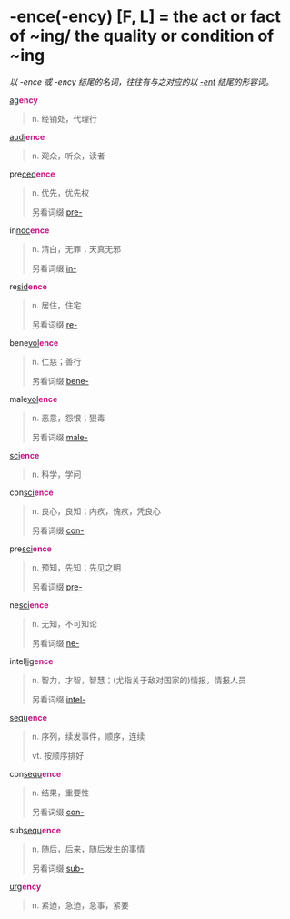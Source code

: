 # -ence(-ency) [F, L] = the act or fact of ~ing/ the quality or condition of ~ing

*以 -ence 或 -ency 结尾的名词，往往有与之对应的以 [-ent](-ent.md) 结尾的形容词。*

[ag](_ag_.md)<b style="color: #C71585;">ency</b>
> n. 经销处，代理行

[audi](_aud_.md)<b style="color: #C71585;">ence</b>
> n. 观众，听众，读者

pre[ced](_ced_.md)<b style="color: #C71585;">ence</b>
> n. 优先，优先权
>
> 另看词缀 [pre-](pre-.md)

in[noc](_noc_.md)<b style="color: #C71585;">ence</b>
> n. 清白，无罪；天真无邪
>
> 另看词缀 [in-](in-.1.md)

re[sid](_sid_.md)<b style="color: #C71585;">ence</b>
> n. 居住，住宅
>
> 另看词缀 [re-](re-.md)

bene[vol](_vol_.md)<b style="color: #C71585;">ence</b>
> n. 仁慈；善行
>
> 另看词缀 [bene-](bene-.md)

male[vol](_vol_.md)<b style="color: #C71585;">ence</b>
> n. 恶意，怨恨；狠毒
>
> 另看词缀 [male-](mal-.md)

[sci](_sci_.md)<b style="color: #C71585;">ence</b>
> n. 科学，学问

con[sci](_sci_.md)<b style="color: #C71585;">ence</b>
> n. 良心，良知；内疚，愧疚，凭良心
>
> 另看词缀 [con-](com-.md)

pre[sci](_sci_.md)<b style="color: #C71585;">ence</b>
> n. 预知，先知；先见之明
>
> 另看词缀 [pre-](pre-.md)

ne[sci](_sci_.md)<b style="color: #C71585;">ence</b>
> n. 无知，不可知论
>
> 另看词缀 [ne-](ne-.md)

intel[lig](_lect_.md)<b style="color: #C71585;">ence</b>
> n. 智力，才智，智慧；(尤指关于敌对国家的)情报，情报人员
>
> 另看词缀 [intel-](inter-.md)

[sequ](_sequ_.md)<b style="color: #C71585;">ence</b>
> n. 序列，续发事件，顺序，连续
>
> vt. 按顺序排好

con[sequ](_sequ_.md)<b style="color: #C71585;">ence</b>
> n. 结果，重要性
>
> 另看词缀 [con-](com-.md)

sub[sequ](_sequ_.md)<b style="color: #C71585;">ence</b>
> n. 随后，后来，随后发生的事情
>
> 另看词缀 [sub-](sub-.md)

[urg](_erg_.md)<b style="color: #C71585;">ency</b>
> n. 紧迫，急迫，急事，紧要
